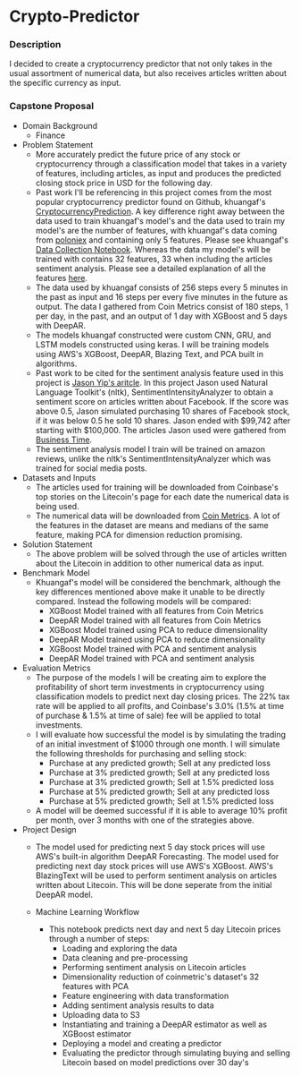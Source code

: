 # Crypto-Predictor

### Description

I decided to create a cryptocurrency predictor that not only takes in the usual assortment of numerical data, but also receives articles written about the specific currency as input. 

### Capstone Proposal

- Domain Background
  - Finance
- Problem Statement
  - More accurately predict the future price of any stock or cryptocurrency through a classification model that takes in a variety of features, including articles, as input and produces the predicted closing stock price in USD for the following day.
  - Past work I'll be referencing in this project comes from the most popular cryptocurrency predictor found on Github, khuangaf's [CryptocurrencyPrediction](https://github.com/khuangaf/CryptocurrencyPrediction). A key difference right away between the data used to train khuangaf's model's and the data used to train my model's are the number of features, with khuangaf's data coming from [poloniex](https://docs.poloniex.com/#introduction) and containing only 5 features. Please see khuangaf's [Data Collection Notebook](https://github.com/khuangaf/CryptocurrencyPrediction/blob/master/DataCollection.ipynb). Whereas the data my model's will be trained with contains 32 features, 33 when including the articles sentiment analysis. Please see a detailed explanation of all the features [here](https://coinmetrics.io/community-data-dictionary/).
  - The data used by khuangaf consists of 256 steps every 5 minutes in the past as input and 16 steps per every five minutes in the future as output. The data I gathered from Coin Metrics consist of 180 steps, 1 per day, in the past, and an output of 1 day with XGBoost and 5 days with DeepAR.
  - The models khuangaf constructed were custom CNN, GRU, and LSTM models constructed using keras. I will be training models using AWS's XGBoost, DeepAR, Blazing Text, and PCA built in algorithms.
  - Past work to be cited for the sentiment analysis feature used in this project is [Jason Yip's aritcle](https://towardsdatascience.com/https-towardsdatascience-com-algorithmic-trading-using-sentiment-analysis-on-news-articles-83db77966704). In this project Jason used Natural Language Toolkit's (nltk), SentimentIntensityAnalyzer to obtain a sentiment score on articles written about Facebook. If the score was above 0.5, Jason simulated purchasing 10 shares of Facebook stock, if it was below 0.5 he sold 10 shares. Jason ended with $99,742 after starting with $100,000. The articles Jason used were gathered from [Business Time](https://www.businesstimes.com.sg/search/facebook?page=1).
  - The sentiment analysis model I train will be trained on amazon reviews, unlike the nltk's SentimentIntensityAnalyzer which was trained for social media posts. 
- Datasets and Inputs
  - The articles used for training will be downloaded from Coinbase's top stories on the Litecoin's page for each date the numerical data is being used.
  - The numerical data will be downloaded from [Coin Metrics](https://coinmetrics.io/data-downloads/). A lot of the features in the dataset are means and medians of the same feature, making PCA for dimension reduction promising.
- Solution Statement
  - The above problem will be solved through the use of articles written about the Litecoin in addition to other numerical data as input.
- Benchmark Model
  - Khuangaf's model will be considered the benchmark, although the key differences mentioned above make it unable to be directly compared. Instead the following models will be compared:
    - XGBoost Model trained with all features from Coin Metrics
    - DeepAR Model trained with all features from Coin Metrics
    - XGBoost Model trained using PCA to reduce dimensionality
    - DeepAR Model trained using PCA to reduce dimensionality
    - XGBoost Model trained with PCA and sentiment analysis
    - DeepAR Model trained with PCA and sentiment analysis
- Evaluation Metrics
  - The purpose of the models I will be creating aim to explore the profitability of short term investments in cryptocurrency using classification models to predict next day closing prices. The 22% tax rate will be applied to all profits, and Coinbase's 3.0% (1.5% at time of purchase & 1.5% at time of sale) fee will be applied to total investments.
  - I will evaluate how successful the model is by simulating the trading of an initial investment of $1000 through one month. I will simulate the following thresholds for purchasing and selling stock:
    - Purchase at any predicted growth; Sell at any predicted loss
    - Purchase at 3% predicted growth; Sell at any predicted loss
    - Purchase at 3% predicted growth; Sell at 1.5% predicted loss
    - Purchase at 5% predicted growth; Sell at any predicted loss
    - Purchase at 5% predicted growth; Sell at 1.5% predicted loss
  - A model will be deemed successful if it is able to average 10% profit per month, over 3 months with one of the strategies above.
- Project Design
  - The model used for predicting next 5 day stock prices will use AWS's built-in algorithm DeepAR Forecasting. The model used for predicting next day stock prices will use AWS's XGBoost. AWS's BlazingText will be used to perform sentiment analysis on articles written about Litecoin. This will be done seperate from the initial DeepAR model. 

  - Machine Learning Workflow

    - This notebook predicts next day and next 5 day Litecoin prices through a number of steps:
      * Loading and exploring the data
      * Data cleaning and pre-processing
      * Performing sentiment analysis on Litecoin articles
      * Dimensionality reduction of coinmetric's dataset's 32 features with PCA
      * Feature engineering with data transformation
      * Adding sentiment analysis results to data
      * Uploading data to S3
      * Instantiating and training a DeepAR estimator as well as XGBoost estimator
      * Deploying a model and creating a predictor
      * Evaluating the predictor through simulating buying and selling Litecoin based on model predictions over 30 day's
